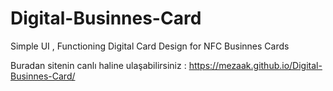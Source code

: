 # Digital-Businnes-Card
Simple UI ,  Functioning Digital Card Design for NFC Businnes Cards

Buradan sitenin canlı haline ulaşabilirsiniz : 
https://mezaak.github.io/Digital-Businnes-Card/
